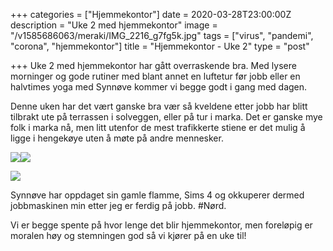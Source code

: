 +++
categories = ["Hjemmekontor"]
date = 2020-03-28T23:00:00Z
description = "Uke 2 med hjemmekontor"
image = "/v1585686063/meraki/IMG_2216_g7fg5k.jpg"
tags = ["virus", "pandemi", "corona", "hjemmekontor"]
title = "Hjemmekontor - Uke 2"
type = "post"

+++
Uke 2 med hjemmekontor har gått overraskende bra. Med lysere morninger og gode rutiner med blant annet en luftetur før jobb eller en halvtimes yoga med Synnøve kommer vi begge godt i gang med dagen.

Denne uken har det vært ganske bra vær så kveldene etter jobb har blitt tilbrakt ute på terrassen i solveggen, eller på tur i marka. Det er ganske mye folk i marka nå, men litt utenfor de mest trafikkerte stiene er det mulig å ligge i hengekøye uten å møte på andre mennesker.

![](https://res.cloudinary.com/meraki-images/image/upload/v1585686347/meraki/IMG_2220_jeskco.jpg)![](https://res.cloudinary.com/meraki-images/image/upload/v1585686355/meraki/IMG_2221_ibmdde.jpg)

![](https://res.cloudinary.com/meraki-images/image/upload/v1585686469/meraki/IMG_2229_q5uxnz.jpg)

Synnøve har oppdaget sin gamle flamme, Sims 4 og okkuperer dermed jobbmaskinen min etter jeg er ferdig på jobb. #Nørd.

Vi er begge spente på hvor lenge det blir hjemmekontor, men foreløpig er moralen høy og stemningen god så vi kjører på en uke til!